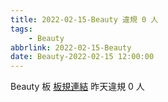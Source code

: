 ```yaml
---
title: 2022-02-15-Beauty 違規 0 人
tags:
    - Beauty
abbrlink: 2022-02-15-Beauty
date: Beauty-2022-02-15 12:00:00
---
```

Beauty 板 [板規連結](https://www.ptt.cc/bbs/Beauty/M.1630069980.A.84B.html)
昨天違規 0 人
